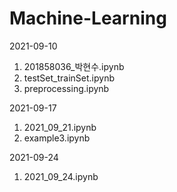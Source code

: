 # Machine-Learning

2021-09-10
1. 201858036_박현수.ipynb
2. testSet_trainSet.ipynb
3. preprocessing.ipynb

2021-09-17
1. 2021_09_21.ipynb
2. example3.ipynb

2021-09-24
1. 2021_09_24.ipynb
